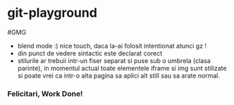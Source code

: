 # git-playground
#GMG
- blend mode :) nice touch, daca la-ai folosit intentionat atunci gz !
- din punct de vedere sintactic este declarat corect
- stilurile ar trebuii intr-un fiser separat si puse sub o umbrela (clasa parinte), in momentul actual toate elementele iframe si img sunt stilizate si poate vrei ca intr-o alta pagina sa aplici alt still sau sa arate normal.
### Felicitari, Work Done!
